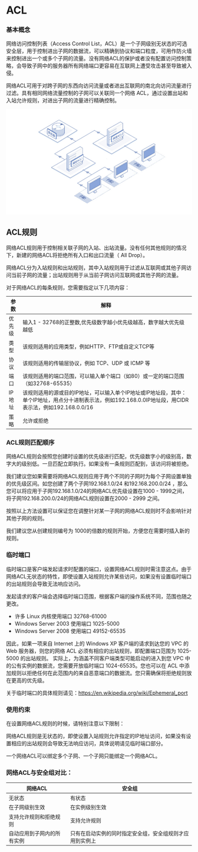 # **ACL**

### **基本概念**

网络访问控制列表（Access Control List，ACL）是一个子网级别无状态的可选安全层，用于控制进出子网的数据流，可以精确到协议和端口粒度，可用作防火墙来控制进出一个或多个子网的流量。没有网络ACL的保护或者没有配置访问控制策略，会导致子网中的服务器所有网络端口更容易在互联网上遭受攻击甚至导致被入侵。

网络ACL可用于对跨子网的东西向访问流量或者进出互联网的南北向访问流量进行过滤。具有相同网络流量控制的子网可以关联同一个网络 ACL，通过设置出站和入站允许规则，对进出子网的流量进行精确控制。

![](../../Image/Network-ACL-Basic.jpg)



## **ACL规则**

网络ACL规则用于控制相关联子网的入站、出站流量。没有任何其他规则的情况下，新建的网络ACL将拒绝所有入口和出口流量（ All Drop）。

网络ACL分为入站规则和出站规则，其中入站规则用于过滤从互联网或其他子网访问当前子网的流量；出站规则用于从当前子网访问互联网或其他子网的流量。

对于网络ACL的每条规则，您需要指定以下几项内容：

| 参数   | 解释                                                         |
| ------ | ------------------------------------------------------------ |
| 优先级 | 输入1 - 32768的正整数,优先级数字越小优先级越高，数字越大优先级越低 |
| 类型   | 该规则适用的应用类型，例如HTTP、FTP或自定义TCP等             |
| 协议   | 该规则适用的传输层协议，例如 TCP、UDP 或 ICMP 等             |
| 端口   | 该规则适用的端口范围，可以输入单个端口（如80）或一定的端口范围（如32768-65535） |
| IP地址 | 该规则适用的源或目的IP地址，可以输入单个IP地址或IP地址段，其中：单个IP地址，用点分十进制表示法，例如192.168.0.0IP地址段，用CIDR表示法，例如192.168.0.0/16 |
| 策略   | 允许或拒绝                                                   |



### **ACL规则匹配顺序**

网络ACL规则会按照您创建时设置的优先级进行匹配，优先级数字小的级别高，数字大的级别低。一旦匹配立即执行。如果没有一条规则匹配到，该访问将被拒绝。

我们建议您如果需要将网络ACL规则应用于两个不同的子网时为每个子网设置单独的优先级区间。如您创建了两个子网192.168.1.0/24 和192.168.200.0/24 ，那么您可以将应用于子网192.168.1.0/24的网络ACL优先级设置在1000 - 1999之间，将子网192.168.200.0/24的网络ACL规则设置在2000 - 2999 之间。

按照以上方法设置可以保证您在调整针对某一子网的网络ACL规则时不会影响针对其他子网的规则。

我们建议您从创建规则编号为 1000的倍数的规则开始，方便您在需要时插入新的规则。



### **临时端口**

临时端口是客户端发起请求时配置的端口，设置网络ACL规则时需注意这点。由于网络ACL无状态的特性，即使设置入站规则允许某些访问，如果没有设置临时端口的出站规则会导致无法响应访问。

发起请求的客户端会选择临时端口范围，根据客户端的操作系统不同，范围也随之更改。

- 许多 Linux 内核使用端口 32768-61000
- Windows Server 2003 使用端口 1025-5000
- Windows Server 2008 使用端口 49152-65535

因此，如果一项来自 Internet 上的 Windows XP 客户端的请求到达您的 VPC 的 Web 服务器，则您的网络 ACL 必须有相应的出站规则，即配置端口范围为 1025-5000 的出站规则。 实际上，为涵盖不同客户端类型可能启动的进入到您 VPC 中的公有实例的数据流，您需要开放临时端口 1024-65535。您也可以在 ACL 中添加规则以拒绝任何在此范围内的来自恶意端口的数据流。您只需确保将拒绝规则放在更高的优先级。



关于临时端口的具体规则请见：<https://en.wikipedia.org/wiki/Ephemeral_port>



### **使用约束**

在设置网络ACL规则的时候，请特别注意以下限制：

网络ACL规则是无状态的，即使设置入站规则允许指定的IP地址访问，如果没有设置相应的出站规则会导致无法响应访问，具体说明请见临时端口部分。

一个网络ACL可以绑定多个子网、一个子网只能绑定一个网络ACL。



### **网络ACL与安全组对比：**

| 网络ACL                    | 安全组                                                   |
| -------------------------- | -------------------------------------------------------- |
| 无状态                     | 有状态                                                   |
| 在子网级别生效             | 在实例级别生效                                           |
| 支持允许规则和拒绝规则     | 支持允许规则                                             |
| 自动应用到子网内的所有实例 | 只有在启动实例的同时指定安全组，安全组规则才应用到实例上 |

 